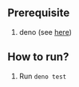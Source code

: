 ## Prerequisite

1. deno (see [here](https://github.com/denoland/deno/))

## How to run?

1. Run `deno test`
